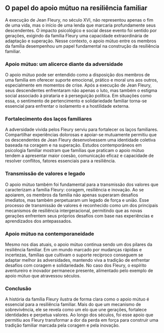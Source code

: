 ## O papel do apoio mútuo na resiliência familiar

A execução de Jean Fleury, no século XVI, não representou apenas o fim de uma vida, mas o início de uma lenda que marcaria profundamente seus descendentes. O impacto psicológico e social desse evento foi sentido por gerações, exigindo da família Fleury uma capacidade extraordinária de adaptação e superação. Nesse contexto, o apoio mútuo entre os membros da família desempenhou um papel fundamental na construção da resiliência familiar.

### Apoio mútuo: um alicerce diante da adversidade

O apoio mútuo pode ser entendido como a disposição dos membros de uma família em oferecer suporte emocional, prático e moral uns aos outros, especialmente em momentos de crise. Após a execução de Jean Fleury, seus descendentes enfrentaram não apenas o luto, mas também o estigma social associado à pirataria e à perseguição política. Em situações como essa, o sentimento de pertencimento e solidariedade familiar torna-se essencial para enfrentar o isolamento e a hostilidade externa.

### Fortalecimento dos laços familiares

A adversidade vivida pelos Fleury serviu para fortalecer os laços familiares. Compartilhar experiências dolorosas e apoiar-se mutuamente permitiu que os descendentes de Jean Fleury desenvolvessem uma identidade coletiva baseada na coragem e na superação. Estudos contemporâneos em psicologia familiar mostram que famílias que praticam o apoio mútuo tendem a apresentar maior coesão, comunicação eficaz e capacidade de resolver conflitos, fatores essenciais para a resiliência.

### Transmissão de valores e legado

O apoio mútuo também foi fundamental para a transmissão dos valores que caracterizam a família Fleury: coragem, resiliência e inovação. Ao se apoiarem, os membros da família não apenas superaram desafios imediatos, mas também perpetuaram um legado de força e união. Esse processo de transmissão de valores é reconhecido como um dos principais mecanismos de resiliência intergeracional, permitindo que as novas gerações enfrentem seus próprios desafios com base nas experiências e aprendizados dos antepassados.

### Apoio mútuo na contemporaneidade

Mesmo nos dias atuais, o apoio mútuo continua sendo um dos pilares da resiliência familiar. Em um mundo marcado por mudanças rápidas e incertezas, famílias que cultivam o suporte recíproco conseguem se adaptar melhor às adversidades, mantendo viva a tradição de enfrentar desafios com coragem e solidariedade. No caso dos Fleury, o espírito aventureiro e inovador permanece presente, alimentado pelo exemplo de apoio mútuo que atravessou séculos.

### Conclusão

A história da família Fleury ilustra de forma clara como o apoio mútuo é essencial para a resiliência familiar. Mais do que um mecanismo de sobrevivência, ele se revela como um elo que une gerações, fortalece identidades e perpetua valores. Ao longo dos séculos, foi esse apoio que permitiu aos Fleury transformar a dor da perda em força para construir uma tradição familiar marcada pela coragem e pela inovação.
